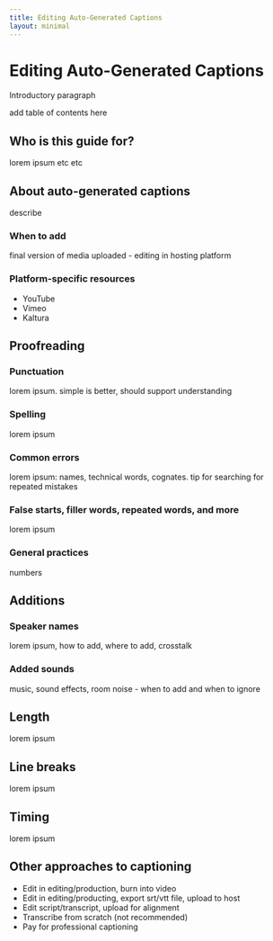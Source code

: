 ```yaml
---
title: Editing Auto-Generated Captions
layout: minimal
---
```

# Editing Auto-Generated Captions
Introductory paragraph

add table of contents here

## Who is this guide for?
lorem ipsum etc etc

## About auto-generated captions
describe

### When to add
final version of media uploaded - editing in hosting platform

### Platform-specific resources
- YouTube
- Vimeo
- Kaltura

## Proofreading
### Punctuation
lorem ipsum. simple is better, should support understanding
### Spelling
lorem ipsum
### Common errors
lorem ipsum: names, technical words, cognates.
tip for searching for repeated mistakes
### False starts, filler words, repeated words, and more
lorem ipsum
### General practices
numbers

## Additions
### Speaker names
lorem ipsum, how to add, where to add, crosstalk

### Added sounds
music, sound effects, room noise - when to add and when to ignore

## Length
lorem ipsum

## Line breaks
lorem ipsum

## Timing
lorem ipsum

## Other approaches to captioning
- Edit in editing/production, burn into video
- Edit in editing/producting, export srt/vtt file, upload to host
- Edit script/transcript, upload for alignment
- Transcribe from scratch (not recommended)
- Pay for professional captioning
